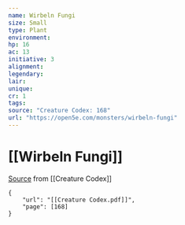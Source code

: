 ```yaml
---
name: Wirbeln Fungi
size: Small
type: Plant
environment: 
hp: 16
ac: 13
initiative: 3
alignment: 
legendary: 
lair: 
unique: 
cr: 1
tags: 
source: "Creature Codex: 168"
url: "https://open5e.com/monsters/wirbeln-fungi"
---
```

# [[Wirbeln Fungi]]

[Source](zotero://open-pdf/library/items/NTNKJRHG?page=168) from [[Creature Codex]]

```pdf
{
	"url": "[[Creature Codex.pdf]]",
	"page": [168]
}
```

